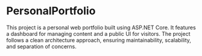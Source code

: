 # PersonalPortfolio
This project is a personal web portfolio built using ASP.NET Core. It features a dashboard for managing content and a public UI for visitors. The project follows a clean architecture approach, ensuring maintainability, scalability, and separation of concerns.
